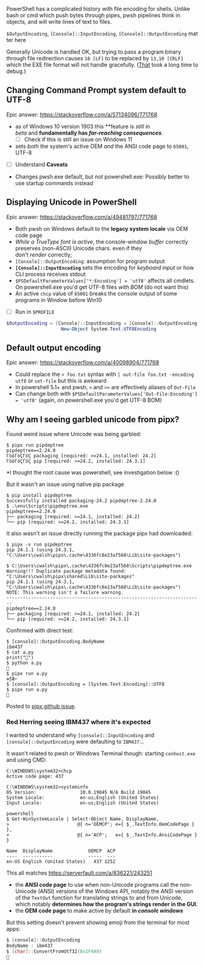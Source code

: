 PowerShell has a complicated history with file encoding for shells. Unlike bash or cmd which push bytes through pipes, pwsh pipelines think in objects, and will write lines of text to files. 

`$OutputEncoding`, `[Console]::InputEncoding`, `[Console]::OutputEncoding` matter here

Generally Unicode is handled OK, but trying to pass a program binary through file redirection causes `10 [LF]` to be replaced by `13,10 [CRLF]` which the EXE file format will not handle gracefully. ([That](https://github.com/darthwalsh/bootstrappingCIL/commit/ddba8da24c064a1944434188f24f06e8e7916b8f#diff-fc0a0c94270a989f660dd2edba7b0dd1f11f61551b73f3a371c219a0eaa3edeaR10) took a long time to debug.)

## Changing Command Prompt system default to UTF-8
Epic answer: https://stackoverflow.com/a/57134096/771768
- as of Windows 10 version 1903 this **feature is _still in beta_ and **fundamentally has _far-reaching consequences_**.
    - [ ] Check if this is still an issue on Windows 11
- sets _both_ the system's active OEM _and_ the ANSI code page to `65001`, UTF-8
- [ ] Understand **Caveats**
- Changes pwsh.exe default, but not powershell.exe: Possibly better to use startup commands instead

## Displaying Unicode in PowerShell
Epic answer: https://stackoverflow.com/a/49481797/771768
- Both pwsh on Windows default to the **legacy system locale** via OEM code page
- _While a TrueType font is active_, the console-window _buffer_ correctly preserves (non-ASCII) Unicode chars. even if they don't _render_ correctly;
- `[Console]::OutputEncoding`: assumption for program output
- **`[Console]::InputEncoding`** sets the encoding for _keyboard input_ or how CLI process receives stdout
- `$PSDefaultParameterValues['*:Encoding'] = 'utf8'` affects all cmdlets. On powershell.exe you'd get UTF-8 files _with BOM_ (do not want this)
- An active `chcp` value of `65001` breaks the console output of some programs in Window before Win10
- [ ] Run in `$PROFILE`
```powershell
$OutputEncoding = [Console]::InputEncoding = [Console]::OutputEncoding =
                    New-Object System.Text.UTF8Encoding
```

## Default output encoding
Epic answer: https://stackoverflow.com/a/40098904/771768
- Could replace the `> foo.txt` syntax with `| out-file foo.txt -encoding utf8` or `set-file` but this is awkward
- In powershell 5.1+ and pwsh, `>` and `>>` are effectively aliases of `Out-File`
- Can change both with `$PSDefaultParameterValues['Out-File:Encoding'] = 'utf8'` (again, on powershell.exe you'd get UTF-8 BOM)

## Why am I seeing garbled unicode from pipx?
Found weird issue where Unicode was being garbled:
```plaintext
$ pipx run pipdeptree
pipdeptree==2.24.0  
Γö£ΓöÇΓöÇ packaging [required: >=24.1, installed: 24.2]  
ΓööΓöÇΓöÇ pip [required: >=24.2, installed: 24.3.1]
```
*I thought the root cause was powershell, see investigation below :()

But it wasn't an issue using native pip package
```plaintext
$ pip install pipdeptree
Successfully installed packaging-24.2 pipdeptree-2.24.0
$ .\env\Scripts\pipdeptree.exe
pipdeptree==2.24.0  
├── packaging [required: >=24.1, installed: 24.2]  
└── pip [required: >=24.2, installed: 24.3.1]
```

It also wasn't an issue directly running the package pipx had downloaded:
```plaintext
$ pipx -v run pipdeptree  
pip 24.1.1 (using 24.3.1, "C:\Users\cwalsh\pipx\.cache\4336fc8e23af568\Lib\site-packages")  

$ C:\Users\cwalsh\pipx\.cache\4336fc8e23af568\Scripts\pipdeptree.exe  
Warning!!! Duplicate package metadata found:  
"C:\Users\cwalsh\pipx\shared\Lib\site-packages"  
pip 24.1.1 (using 24.3.1, "C:\Users\cwalsh\pipx\.cache\4336fc8e23af568\Lib\site-packages")  
NOTE: This warning isn't a failure warning.  
------------------------------------------------------------------------  
pipdeptree==2.24.0  
├── packaging [required: >=24.1, installed: 24.2]  
└── pip [required: >=24.2, installed: 24.3.1]
```

Confirmed with direct test:
```plaintext
$ [console]::OutputEncoding.BodyName  
ibm437
$ cat a.py
print("💩")
$ python a.py
💩
$ pipx run a.py
≡ƒÆ⌐
$ [console]::OutputEncoding = [System.Text.Encoding]::UTF8
$ pipx run a.py
💩
```

Posted to [pipx github issue](https://github.com/pypa/pipx/issues/1423#issuecomment-2562896720).

### Red Herring seeing IBM437 where it's expected

I wanted to understand why `[console]::InputEncoding` and `[console]::OutputEncoding` were defaulting to `IBM437`...

It wasn't related to pwsh or Windows Terminal though: starting `conhost.exe` and using CMD:
```
C:\WINDOWS\system32>chcp
Active code page: 437

C:\WINDOWS\system32>systeminfo
OS Version:                10.0.19045 N/A Build 19045
System Locale:             en-us;English (United States)
Input Locale:              en-us;English (United States)

powershell
$ Get-WinSystemLocale | Select-Object Name, DisplayName,
>                         @{ n='OEMCP'; e={ $_.TextInfo.OemCodePage } },
>                         @{ n='ACP';   e={ $_.TextInfo.AnsiCodePage } }

Name  DisplayName             OEMCP  ACP
----  -----------             -----  ---
en-US English (United States)   437 1252
```

This all matches https://serverfault.com/a/836221/243251

- the **ANSI code page** to use when non-Unicode programs call the non-Unicode (ANSI) versions of the Windows API, notably the ANSI version of the `TextOut` function for translating strings to and from Unicode, which notably **determines how the program's strings render in the GUI**.
- the **OEM code page** to make active by default **in _console windows_**

But this setting doesn't prevent showing emoji from the terminal for most apps:
```powershell
$ [console]::OutputEncoding  
BodyName : ibm437  
$ [char]::ConvertFromUtf32(0x1F4A9)  
💩
```
